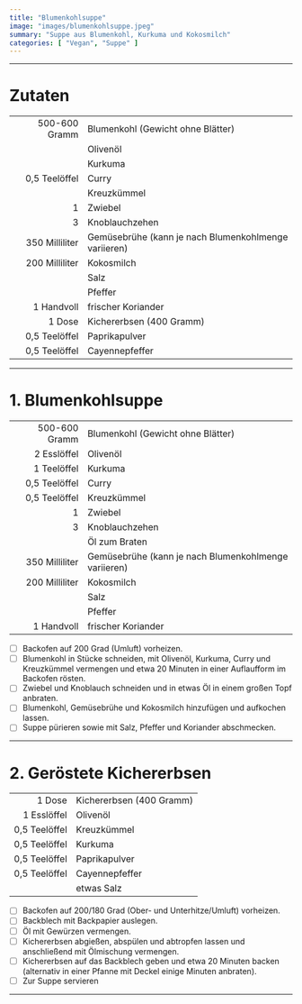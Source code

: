 ```yaml
---
title: "Blumenkohlsuppe"
image: "images/blumenkohlsuppe.jpeg"
summary: "Suppe aus Blumenkohl, Kurkuma und Kokosmilch"
categories: [ "Vegan", "Suppe" ]
---
```


---

# Zutaten

|                |                                                      |
|---------------:|:-----------------------------------------------------|
|  500-600 Gramm | Blumenkohl (Gewicht ohne Blätter)                    |
|                | Olivenöl                                             |
|                | Kurkuma                                              |
|  0,5 Teelöffel | Curry                                                |
|                | Kreuzkümmel                                          |
|              1 | Zwiebel                                              |
|              3 | Knoblauchzehen                                       |
| 350 Milliliter | Gemüsebrühe (kann je nach Blumenkohlmenge variieren) |
| 200 Milliliter | Kokosmilch                                           |
|                | Salz                                                 |
|                | Pfeffer                                              |
|     1 Handvoll | frischer Koriander                                   |
|         1 Dose | Kichererbsen (400 Gramm)                             |
|  0,5 Teelöffel | Paprikapulver                                        |
|  0,5 Teelöffel | Cayennepfeffer                                       |

---

# 1. Blumenkohlsuppe

|                |                                                      |
|---------------:|:-----------------------------------------------------|
|  500-600 Gramm | Blumenkohl (Gewicht ohne Blätter)                    |
|    2 Esslöffel | Olivenöl                                             |
|    1 Teelöffel | Kurkuma                                              |
|  0,5 Teelöffel | Curry                                                |
|  0,5 Teelöffel | Kreuzkümmel                                          |
|              1 | Zwiebel                                              |
|              3 | Knoblauchzehen                                       |
|                | Öl zum Braten                                        |
| 350 Milliliter | Gemüsebrühe (kann je nach Blumenkohlmenge variieren) |
| 200 Milliliter | Kokosmilch                                           |
|                | Salz                                                 |
|                | Pfeffer                                              |
|     1 Handvoll | frischer Koriander                                   |

- [ ] Backofen auf 200 Grad (Umluft) vorheizen.
- [ ] Blumenkohl in Stücke schneiden, mit Olivenöl, Kurkuma, Curry und Kreuzkümmel vermengen und etwa 20 Minuten in
  einer Auflaufform im Backofen rösten.
- [ ] Zwiebel und Knoblauch schneiden und in etwas Öl in einem großen Topf anbraten.
- [ ] Blumenkohl, Gemüsebrühe und Kokosmilch hinzufügen und aufkochen lassen.
- [ ] Suppe pürieren sowie mit Salz, Pfeffer und Koriander abschmecken.

---

# 2. Geröstete Kichererbsen

|               |                          |
|--------------:|:-------------------------|
|        1 Dose | Kichererbsen (400 Gramm) |
|   1 Esslöffel | Olivenöl                 |
| 0,5 Teelöffel | Kreuzkümmel              |
| 0,5 Teelöffel | Kurkuma                  |
| 0,5 Teelöffel | Paprikapulver            |
| 0,5 Teelöffel | Cayennepfeffer           |
|               | etwas Salz               |

- [ ] Backofen auf 200/180 Grad (Ober- und Unterhitze/Umluft) vorheizen.
- [ ] Backblech mit Backpapier auslegen.
- [ ] Öl mit Gewürzen vermengen.
- [ ] Kichererbsen abgießen, abspülen und abtropfen lassen und anschließend mit Ölmischung vermengen.
- [ ] Kichererbsen auf das Backblech geben und etwa 20 Minuten backen (alternativ in einer Pfanne mit Deckel einige
  Minuten anbraten).
- [ ] Zur Suppe servieren

---

